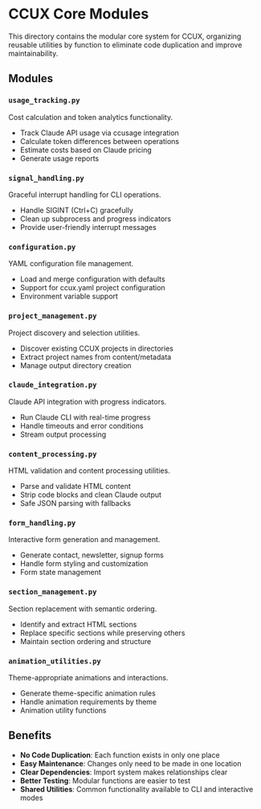 # CCUX Core Modules

This directory contains the modular core system for CCUX, organizing reusable utilities by function to eliminate code duplication and improve maintainability.

## Modules

### `usage_tracking.py`
Cost calculation and token analytics functionality.
- Track Claude API usage via ccusage integration
- Calculate token differences between operations
- Estimate costs based on Claude pricing
- Generate usage reports

### `signal_handling.py` 
Graceful interrupt handling for CLI operations.
- Handle SIGINT (Ctrl+C) gracefully
- Clean up subprocess and progress indicators
- Provide user-friendly interrupt messages

### `configuration.py`
YAML configuration file management.
- Load and merge configuration with defaults
- Support for ccux.yaml project configuration
- Environment variable support

### `project_management.py`
Project discovery and selection utilities.
- Discover existing CCUX projects in directories
- Extract project names from content/metadata
- Manage output directory creation

### `claude_integration.py`
Claude API integration with progress indicators.
- Run Claude CLI with real-time progress
- Handle timeouts and error conditions
- Stream output processing

### `content_processing.py`
HTML validation and content processing utilities.
- Parse and validate HTML content
- Strip code blocks and clean Claude output
- Safe JSON parsing with fallbacks

### `form_handling.py`
Interactive form generation and management.
- Generate contact, newsletter, signup forms
- Handle form styling and customization
- Form state management

### `section_management.py`
Section replacement with semantic ordering.
- Identify and extract HTML sections
- Replace specific sections while preserving others
- Maintain section ordering and structure

### `animation_utilities.py`
Theme-appropriate animations and interactions.
- Generate theme-specific animation rules
- Handle animation requirements by theme
- Animation utility functions

## Benefits

- **No Code Duplication**: Each function exists in only one place
- **Easy Maintenance**: Changes only need to be made in one location
- **Clear Dependencies**: Import system makes relationships clear
- **Better Testing**: Modular functions are easier to test
- **Shared Utilities**: Common functionality available to CLI and interactive modes